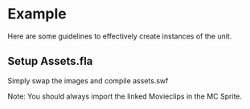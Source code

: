 # Example

Here are some guidelines to effectively create instances of the unit.

## Setup Assets.fla

Simply swap the images and compile assets.swf

Note: You should always import the linked Movieclips in the MC Sprite.


